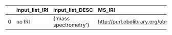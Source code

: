 |    | input_list_IRI   | input_list_DESC       | MS_IRI                                    | MS_DESC                        |
|---:|:-----------------|:----------------------|:------------------------------------------|:-------------------------------|
|  0 | no IRI           | {'mass spectrometry'} | http://purl.obolibrary.org/obo/MS_1000268 | {'label': 'mass spectrometry'} |